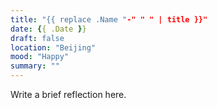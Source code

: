 ```yaml
---
title: "{{ replace .Name "-" " " | title }}"
date: {{ .Date }}
draft: false
location: "Beijing"
mood: "Happy"
summary: ""
---
```


Write a brief reflection here.
